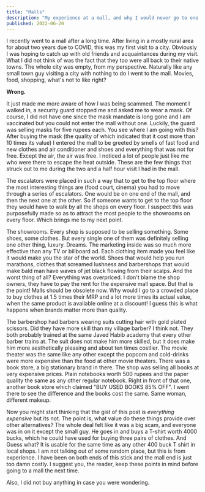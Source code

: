```yaml
---
title: "Malls"
description: "My experience at a mall, and why I would never go to one again."
published: 2022-06-20
---
```

I recently went to a mall after a long time. After living in a mostly rural
area for about two years due to COVID, this was my first visit to a city.
Obviously I was hoping to catch up with old friends and acquaintances during my
visit. What I did not think of was the fact that they too were all back to
their native towns. The whole city was empty, from my perspective. Naturally
like any small town guy visiting a city with nothing to do I went to the mall.
Movies, food, shopping, what's not to like right?

**Wrong.**

It just made me more aware of how I was being scammed. The moment I walked in,
a security guard stopped me and asked me to wear a mask. Of course, I did not
have one since the mask mandate is long gone and I am vaccinated but you could
not enter the mall without one. Luckily, the guard was selling masks for five
rupees each. You see where I am going with this? After buying the mask (the
quality of which indicated that it cost more than 10 times its value) I entered
the mall to be greeted by smells of fast food and new clothes and air
conditioner and shoes and everything that was not for free. Except the air, the
air was free. I noticed a lot of people just like me who were there to escape
the heat outside. These are the few things that struck out to me during the two
and a half hour visit I had in the mall.

The escalators were placed in such a way that to get to the top floor where the
most interesting things are (food court, cinema) you had to move through a
series of escalators. One would be on one end of the mall, and then the next
one at the other. So if someone wants to get to the top floor they would have
to walk by all the shops on every floor. I suspect this was purposefully made
so as to attract the most people to the showrooms on every floor. Which brings
me to my next point.

The showrooms. Every shop is supposed to be selling something. Some shoes, some
clothes. But every single one of them was definitely selling one other thing,
luxury. Dreams. The marketing inside was so much more effective than any TV or
billboard ad. Each clothing item made you feel like it would make you the star
of the world. Shoes that would help you run marathons, clothes that screamed
lushness and barbershops that would make bald man have waves of jet black
flowing from their scalps. And the worst thing of all? Everything was
overpriced. I don't blame the shop owners, they have to pay the rent for the
expensive mall space. But that is the point! Malls should be obsolete now. Why
would I go to a crowded place to buy clothes at 1.5 times their MRP and a lot
more times its actual value, when the same product is available online at a
discount! I guess this is what happens when brands matter more than quality.

The barbershop had barbers wearing suits cutting hair with gold plated
scissors. Did they have more skill than my village barber? I think not. They
both probably trained at the same Javed Habib academy that every other barber
trains at. The suit does not make him more skilled, but it does make him more
aesthetically pleasing and about ten times costlier. The movie theater was the
same like any other except the popcorn and cold-drinks were more expensive than
the food at other movie theaters. There was a book store, a big stationary
brand in there. The shop was selling all books at very expensive prices. Plain
notebooks worth 500 rupees and the paper quality the same as any other regular
notebook. Right in front of that one, another book store which claimed "BUY
USED BOOKS 85% OFF". I went there to see the difference and the books cost the
same. Same woman, different makeup.

Now you might start thinking that the gist of this post is _everything
expensive_ but its not. The point is, what value do these things provide over
other alternatives? The whole deal felt like it was a big scam, and everyone
was in on it except the small guy. He goes in and buys a T-shirt worth 4000
bucks, which he could have used for buying three pairs of clothes. And Guess
what? It is usable for the same time as any other 400 buck T shirt in local
shops. I am not talking out of some random place, but this is from experience.
I have been on both ends of this stick and the mall end is just too damn
costly. I suggest you, the reader, keep these points in mind before going to a
mall the next time. 

Also, I did not buy anything in case you were wondering.
